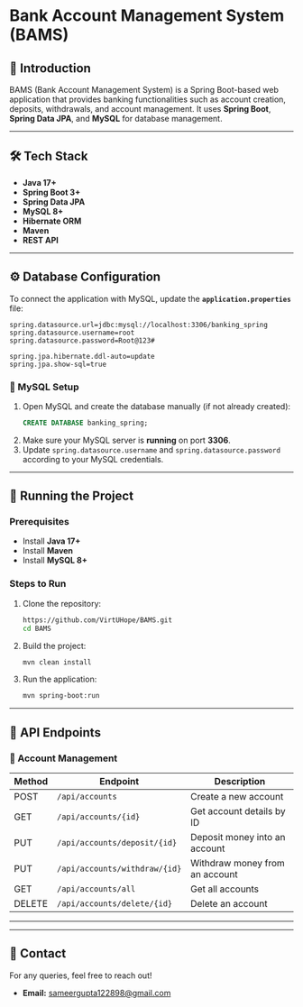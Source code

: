 # Bank Account Management System (BAMS)

## 📌 Introduction

BAMS (Bank Account Management System) is a Spring Boot-based web application that provides banking functionalities such as account creation, deposits, withdrawals, and account management. It uses **Spring Boot**, **Spring Data JPA**, and **MySQL** for database management.

---

## 🛠️ Tech Stack

- **Java 17+**
- **Spring Boot 3+**
- **Spring Data JPA**
- **MySQL 8+**
- **Hibernate ORM**
- **Maven**
- **REST API**

---

## ⚙️ Database Configuration

To connect the application with MySQL, update the **`application.properties`** file:

```properties
spring.datasource.url=jdbc:mysql://localhost:3306/banking_spring
spring.datasource.username=root
spring.datasource.password=Root@123#

spring.jpa.hibernate.ddl-auto=update
spring.jpa.show-sql=true
```

### 🏦 MySQL Setup

1. Open MySQL and create the database manually (if not already created):
   ```sql
   CREATE DATABASE banking_spring;
   ```
2. Make sure your MySQL server is **running** on port **3306**.
3. Update `spring.datasource.username` and `spring.datasource.password` according to your MySQL credentials.

---

## 🚀 Running the Project

### Prerequisites

- Install **Java 17+**
- Install **Maven**
- Install **MySQL 8+**

### Steps to Run

1. Clone the repository:
   ```bash
   https://github.com/VirtUHope/BAMS.git
   cd BAMS
   ```
2. Build the project:
   ```bash
   mvn clean install
   ```
3. Run the application:
   ```bash
   mvn spring-boot:run
   ```

---

## 📌 API Endpoints

### 🏦 Account Management

| Method | Endpoint                      | Description                    |
| ------ | ----------------------------- | ------------------------------ |
| POST   | `/api/accounts`               | Create a new account           |
| GET    | `/api/accounts/{id}`          | Get account details by ID      |
| PUT    | `/api/accounts/deposit/{id}`  | Deposit money into an account  |
| PUT    | `/api/accounts/withdraw/{id}` | Withdraw money from an account |
| GET    | `/api/accounts/all`           | Get all accounts               |
| DELETE | `/api/accounts/delete/{id}`   | Delete an account              |

---

---

## 💬 Contact

For any queries, feel free to reach out!

- **Email:** [sameergupta122898@gmail.com](mailto\:sameergupta122898@gmail.com)

